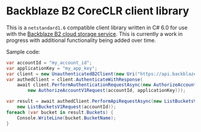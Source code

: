 # Backblaze B2 CoreCLR client library

This is a `netstandard1.6` compatible client library written in C# 6.0 for use
with the [Backblaze B2 cloud storage
service](https://www.backblaze.com/b2/cloud-storage.html). This is currently a
work in progress with additional functionality being added over time.

Sample code:
```C#
var accountId = "my_account_id";
var applicationKey = "my_app_key";
var client = new UnauthenticatedB2Client(new Uri("https://api.backblazeb2.com");
var authedClient = client.AuthenticateWithResponse(
    await client.PerformAuthenticationRequestAsync(new AuthorizeAccountV1Api(),
        new AuthorizeAccountV1Request(accountId, applicationKey)));

var result = await authedClient.PerformApiRequestAsync(new ListBucketsV1Api(),
    new ListBucketsV1Request(accountId));
foreach (var bucket in result.Buckets) {
    Console.WriteLine(bucket.BucketName);
}
```
